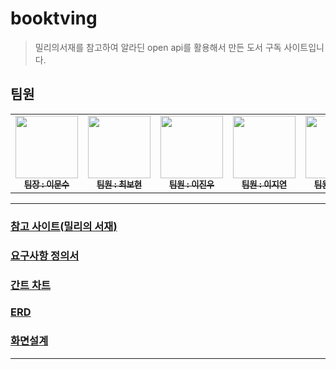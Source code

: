 # booktving
> 밀리의서재를 참고하여 알라딘 open api를 활용해서 만든 도서 구독 사이트입니다.

## 팀원
<table>
  <tbody>
    <tr>
      <td align="center"><a href="https://github.com/lms8262"><img src="https://avatars.githubusercontent.com/u/130732104?v=4" width="100px;" alt=""/><br /><sub><b>팀장 : 이문수</b></sub></a><br /></td>
      <td align="center"><a href="https://github.com/bohyun87"><img src="https://avatars.githubusercontent.com/u/130732028?v=4" width="100px;" alt=""/><br /><sub><b>팀원 : 최보현</b></sub></a><br /></td>
      <td align="center"><a href="https://github.com/leejinwoo3"><img src="https://avatars.githubusercontent.com/u/128760115?v=4" width="100px;" alt=""/><br /><sub><b>팀원 : 이진우</b></sub></a><br /></td>
      <td align="center"><a href="https://github.com/Jiyeon2411"><img src="https://avatars.githubusercontent.com/u/78262928?v=4" width="100px;" alt=""/><br /><sub><b>팀원 : 이지연</b></sub></a><br /></td>
      <td align="center"><a href="https://github.com/dongjin1996"><img src="https://avatars.githubusercontent.com/u/130732105?v=4" width="100px;" alt=""/><br /><sub><b>팀원 : 신동진</b></sub></a><br /></td>
    </tr>
  </tbody>
</table>

<hr>

### [참고 사이트(밀리의 서재)](http://www.millie.co.kr/)
### [요구사항 정의서](https://docs.google.com/spreadsheets/d/1GHInQ2hytFaNt6-YlhG3UXCae5jtfOmglhQbD_xud9c/edit#gid=0)
### [간트 차트](https://docs.google.com/spreadsheets/d/1NYfI7IhpLMRP85bYwxvtnxYl_mfT21Sg8ZD4KBnFC8s/edit#gid=1115838130)
### [ERD](https://www.erdcloud.com/d/qhbgNtWd5ArFY7Fi5)
### [화면설계](https://www.figma.com/file/r9NOAzrgxiPla0cTqo88rG/5%EC%A1%B0-EZEN-%EB%B6%81%ED%8B%B0%EB%B9%99%EC%8B%9C%EB%8C%80?type=design&node-id=0%3A1&mode=design&t=l5NotgHV2Hbwfywy-1)

<hr>
